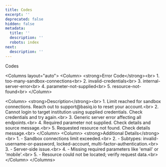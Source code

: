 ```yaml
---
title: Codes
excerpt: ''
deprecated: false
hidden: false
metadata:
  title: ''
  description: ''
  robots: index
next:
  description: ''
---
```

Codes

\<Columns layout="auto">
&#x20; \<Column>
&#x20;   \<strong>Error Code\</strong>\<br>
&#x20;   1\. too-many-sandbox-connections\<br>
&#x20;   2\. invalid-credentials\<br>
&#x20;   3\. internal-server-error\<br>
&#x20;   4\. parameter-not-supplied\<br>
&#x20;   5\. resource-not-found\<br>
&#x20; \</Column>

&#x20; \<Column>
&#x20;  \<strong>Description\</strong>\<br>
&#x20;   1\. Limit reached for sandbox connections. Reach out to support\@basiq.io to reset your account.\<br>
&#x20;   2\. Cannot login to target institution using supplied credentials. Check credentials and try again.\<br>
&#x20;   3\. Generic server error affecting all endpoints.\<br>
&#x20;   4\. Required parameter not supplied. Check details and source message.\<br>
&#x20;   5\. Requested resource not found. Check details message.\<br>
&#x20; \</Column>
&#x20;&#x20;
&#x20; \<Column>
&#x20;    \<strong>Additional Details\</strong>\<br>
&#x20;   1\. - Sandbox connections limit exceeded.\<br>
&#x20;   2\. - Subtypes: invalid-username-or-password, locked-account, multi-factor-authentication.\<br>
&#x20;   3\. - Server-side issue.\<br>
&#x20;   4\. - Missing required parameters like 'email' or 'mobile'.\<br>
&#x20;   5\. - Resource could not be located; verify request data.\<br>
&#x20; \</Column>
\</Columns>